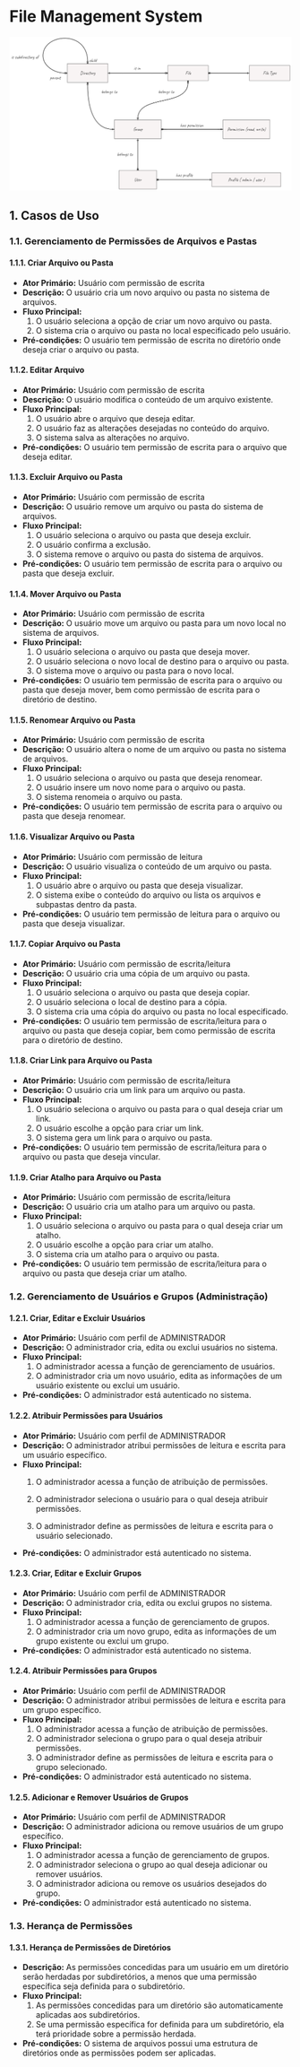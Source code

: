 # File Management System

![diagram](github/images/initial-diagram.png)

## 1. Casos de Uso

### 1.1. **Gerenciamento de Permissões de Arquivos e Pastas**

#### 1.1.1. **Criar Arquivo ou Pasta**

- **Ator Primário:** Usuário com permissão de escrita
- **Descrição:** O usuário cria um novo arquivo ou pasta no sistema de arquivos.
- **Fluxo Principal:**
  1. O usuário seleciona a opção de criar um novo arquivo ou pasta.
  2. O sistema cria o arquivo ou pasta no local especificado pelo usuário.
- **Pré-condições:** O usuário tem permissão de escrita no diretório onde deseja criar o arquivo ou pasta.

#### 1.1.2. **Editar Arquivo**

- **Ator Primário:** Usuário com permissão de escrita
- **Descrição:** O usuário modifica o conteúdo de um arquivo existente.
- **Fluxo Principal:**
  1. O usuário abre o arquivo que deseja editar.
  2. O usuário faz as alterações desejadas no conteúdo do arquivo.
  3. O sistema salva as alterações no arquivo.
- **Pré-condições:** O usuário tem permissão de escrita para o arquivo que deseja editar.

#### 1.1.3. **Excluir Arquivo ou Pasta**

- **Ator Primário:** Usuário com permissão de escrita
- **Descrição:** O usuário remove um arquivo ou pasta do sistema de arquivos.
- **Fluxo Principal:**
  1. O usuário seleciona o arquivo ou pasta que deseja excluir.
  2. O usuário confirma a exclusão.
  3. O sistema remove o arquivo ou pasta do sistema de arquivos.
- **Pré-condições:** O usuário tem permissão de escrita para o arquivo ou pasta que deseja excluir.

#### 1.1.4. **Mover Arquivo ou Pasta**

- **Ator Primário:** Usuário com permissão de escrita
- **Descrição:** O usuário move um arquivo ou pasta para um novo local no sistema de arquivos.
- **Fluxo Principal:**
  1. O usuário seleciona o arquivo ou pasta que deseja mover.
  2. O usuário seleciona o novo local de destino para o arquivo ou pasta.
  3. O sistema move o arquivo ou pasta para o novo local.
- **Pré-condições:** O usuário tem permissão de escrita para o arquivo ou pasta que deseja mover, bem como permissão de escrita para o diretório de
  destino.

#### 1.1.5. **Renomear Arquivo ou Pasta**

- **Ator Primário:** Usuário com permissão de escrita
- **Descrição:** O usuário altera o nome de um arquivo ou pasta no sistema de arquivos.
- **Fluxo Principal:**
  1. O usuário seleciona o arquivo ou pasta que deseja renomear.
  2. O usuário insere um novo nome para o arquivo ou pasta.
  3. O sistema renomeia o arquivo ou pasta.
- **Pré-condições:** O usuário tem permissão de escrita para o arquivo ou pasta que deseja renomear.

#### 1.1.6. **Visualizar Arquivo ou Pasta**

- **Ator Primário:** Usuário com permissão de leitura
- **Descrição:** O usuário visualiza o conteúdo de um arquivo ou pasta.
- **Fluxo Principal:**
  1. O usuário abre o arquivo ou pasta que deseja visualizar.
  2. O sistema exibe o conteúdo do arquivo ou lista os arquivos e subpastas dentro da pasta.
- **Pré-condições:** O usuário tem permissão de leitura para o arquivo ou pasta que deseja visualizar.

#### 1.1.7. **Copiar Arquivo ou Pasta**

- **Ator Primário:** Usuário com permissão de escrita/leitura
- **Descrição:** O usuário cria uma cópia de um arquivo ou pasta.
- **Fluxo Principal:**
  1. O usuário seleciona o arquivo ou pasta que deseja copiar.
  2. O usuário seleciona o local de destino para a cópia.
  3. O sistema cria uma cópia do arquivo ou pasta no local especificado.
- **Pré-condições:** O usuário tem permissão de escrita/leitura para o arquivo ou pasta que deseja copiar, bem como permissão de escrita para o
  diretório de destino.

#### 1.1.8. **Criar Link para Arquivo ou Pasta**

- **Ator Primário:** Usuário com permissão de escrita/leitura
- **Descrição:** O usuário cria um link para um arquivo ou pasta.
- **Fluxo Principal:**
  1. O usuário seleciona o arquivo ou pasta para o qual deseja criar um link.
  2. O usuário escolhe a opção para criar um link.
  3. O sistema gera um link para o arquivo ou pasta.
- **Pré-condições:** O usuário tem permissão de escrita/leitura para o arquivo ou pasta que deseja vincular.

#### 1.1.9. **Criar Atalho para Arquivo ou Pasta**

- **Ator Primário:** Usuário com permissão de escrita/leitura
- **Descrição:** O usuário cria um atalho para um arquivo ou pasta.
- **Fluxo Principal:**
  1. O usuário seleciona o arquivo ou pasta para o qual deseja criar um atalho.
  2. O usuário escolhe a opção para criar um atalho.
  3. O sistema cria um atalho para o arquivo ou pasta.
- **Pré-condições:** O usuário tem permissão de escrita/leitura para o arquivo ou pasta que deseja criar um atalho.

### 1.2. **Gerenciamento de Usuários e Grupos (Administração)**

#### 1.2.1. **Criar, Editar e Excluir Usuários**

- **Ator Primário:** Usuário com perfil de ADMINISTRADOR
- **Descrição:** O administrador cria, edita ou exclui usuários no sistema.
- **Fluxo Principal:**
  1. O administrador acessa a função de gerenciamento de usuários.
  2. O administrador cria um novo usuário, edita as informações de um usuário existente ou exclui um usuário.
- **Pré-condições:** O administrador está autenticado no sistema.

#### 1.2.2. **Atribuir Permissões para Usuários**

- **Ator Primário:** Usuário com perfil de ADMINISTRADOR
- **Descrição:** O administrador atribui permissões de leitura e escrita para um usuário específico.
- **Fluxo Principal:**
  1. O administrador acessa a função de atribuição de permissões.

  2. O administrador seleciona o usuário para o qual deseja atribuir permissões.
  3. O administrador define as permissões de leitura e escrita para o usuário selecionado.
- **Pré-condições:** O administrador está autenticado no sistema.

#### 1.2.3. **Criar, Editar e Excluir Grupos**

- **Ator Primário:** Usuário com perfil de ADMINISTRADOR
- **Descrição:** O administrador cria, edita ou exclui grupos no sistema.
- **Fluxo Principal:**
  1. O administrador acessa a função de gerenciamento de grupos.
  2. O administrador cria um novo grupo, edita as informações de um grupo existente ou exclui um grupo.
- **Pré-condições:** O administrador está autenticado no sistema.

#### 1.2.4. **Atribuir Permissões para Grupos**

- **Ator Primário:** Usuário com perfil de ADMINISTRADOR
- **Descrição:** O administrador atribui permissões de leitura e escrita para um grupo específico.
- **Fluxo Principal:**
  1. O administrador acessa a função de atribuição de permissões.
  2. O administrador seleciona o grupo para o qual deseja atribuir permissões.
  3. O administrador define as permissões de leitura e escrita para o grupo selecionado.
- **Pré-condições:** O administrador está autenticado no sistema.

#### 1.2.5. **Adicionar e Remover Usuários de Grupos**

- **Ator Primário:** Usuário com perfil de ADMINISTRADOR
- **Descrição:** O administrador adiciona ou remove usuários de um grupo específico.
- **Fluxo Principal:**
  1. O administrador acessa a função de gerenciamento de grupos.
  2. O administrador seleciona o grupo ao qual deseja adicionar ou remover usuários.
  3. O administrador adiciona ou remove os usuários desejados do grupo.
- **Pré-condições:** O administrador está autenticado no sistema.

### 1.3. **Herança de Permissões**

#### 1.3.1. **Herança de Permissões de Diretórios**

- **Descrição:** As permissões concedidas para um usuário em um diretório serão herdadas por subdiretórios, a menos que uma permissão específica
  seja definida para o subdiretório.
- **Fluxo Principal:**
  1. As permissões concedidas para um diretório são automaticamente aplicadas aos subdiretórios.
  2. Se uma permissão específica for definida para um subdiretório, ela terá prioridade sobre a permissão herdada.
- **Pré-condições:** O sistema de arquivos possui uma estrutura de diretórios onde as permissões podem ser aplicadas.

